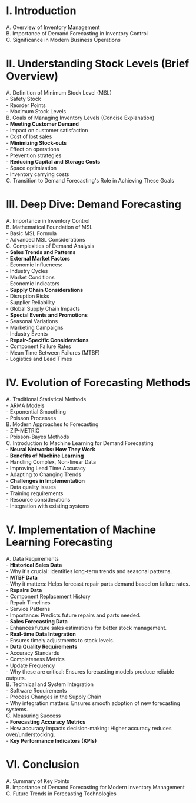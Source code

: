 # I. Introduction
   A. Overview of Inventory Management  
   B. Importance of Demand Forecasting in Inventory Control  
   C. Significance in Modern Business Operations  

# II. Understanding Stock Levels (Brief Overview)
   A. Definition of Minimum Stock Level (MSL)  
      - Safety Stock  
      - Reorder Points  
      - Maximum Stock Levels  
   B. Goals of Managing Inventory Levels (Concise Explanation)  
      - **Meeting Customer Demand**  
         - Impact on customer satisfaction  
         - Cost of lost sales  
      - **Minimizing Stock-outs**  
         - Effect on operations  
         - Prevention strategies  
      - **Reducing Capital and Storage Costs**  
         - Space optimization  
         - Inventory carrying costs  
   C. Transition to Demand Forecasting's Role in Achieving These Goals  

# III. Deep Dive: Demand Forecasting
   A. Importance in Inventory Control  
   B. Mathematical Foundation of MSL  
      - Basic MSL Formula  
      - Advanced MSL Considerations  
   C. Complexities of Demand Analysis  
      - **Sales Trends and Patterns**  
      - **External Market Factors**  
         - Economic Influences:  
            - Industry Cycles  
            - Market Conditions  
            - Economic Indicators  
      - **Supply Chain Considerations**  
         - Disruption Risks  
         - Supplier Reliability  
         - Global Supply Chain Impacts  
      - **Special Events and Promotions**  
         - Seasonal Variations  
         - Marketing Campaigns  
         - Industry Events  
      - **Repair-Specific Considerations**  
         - Component Failure Rates  
         - Mean Time Between Failures (MTBF)  
         - Logistics and Lead Times  

# IV. Evolution of Forecasting Methods
   A. Traditional Statistical Methods  
      - ARMA Models  
      - Exponential Smoothing  
      - Poisson Processes  
   B. Modern Approaches to Forecasting  
      - ZIP-METRIC  
      - Poisson-Bayes Methods  
   C. Introduction to Machine Learning for Demand Forecasting  
      - **Neural Networks: How They Work**  
      - **Benefits of Machine Learning**  
         - Handling Complex, Non-linear Data  
         - Improving Lead Time Accuracy  
         - Adapting to Changing Trends  
      - **Challenges in Implementation**  
         - Data quality issues  
         - Training requirements  
         - Resource considerations  
         - Integration with existing systems  

# V. Implementation of Machine Learning Forecasting
   A. Data Requirements  
      - **Historical Sales Data**  
         - Why it's crucial: Identifies long-term trends and seasonal patterns.  
      - **MTBF Data**  
         - Why it matters: Helps forecast repair parts demand based on failure rates.  
      - **Repairs Data**  
         - Component Replacement History  
         - Repair Timelines  
         - Service Patterns  
         - Importance: Predicts future repairs and parts needed.  
      - **Sales Forecasting Data**  
         - Enhances future sales estimations for better stock management.  
      - **Real-time Data Integration**  
         - Ensures timely adjustments to stock levels.  
      - **Data Quality Requirements**  
         - Accuracy Standards  
         - Completeness Metrics  
         - Update Frequency  
         - Why these are critical: Ensures forecasting models produce reliable outputs.  
   B. Technical and System Integration  
      - Software Requirements  
      - Process Changes in the Supply Chain  
         - Why integration matters: Ensures smooth adoption of new forecasting systems.  
   C. Measuring Success  
      - **Forecasting Accuracy Metrics**  
         - How accuracy impacts decision-making: Higher accuracy reduces over/understocking.  
      - **Key Performance Indicators (KPIs)**  

# VI. Conclusion
   A. Summary of Key Points  
   B. Importance of Demand Forecasting for Modern Inventory Management  
   C. Future Trends in Forecasting Technologies

